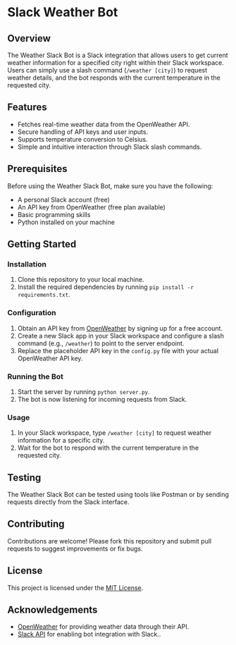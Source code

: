 # Slack Weather Bot

## Overview
The Weather Slack Bot is a Slack integration that allows users to get current weather information for a specified city right within their Slack workspace. Users can simply use a slash command (`/weather [city]`) to request weather details, and the bot responds with the current temperature in the requested city.

## Features
- Fetches real-time weather data from the OpenWeather API.
- Secure handling of API keys and user inputs.
- Supports temperature conversion to Celsius.
- Simple and intuitive interaction through Slack slash commands.

## Prerequisites
Before using the Weather Slack Bot, make sure you have the following:
- A personal Slack account (free)
- An API key from OpenWeather (free plan available)
- Basic programming skills
- Python installed on your machine

## Getting Started
### Installation
1. Clone this repository to your local machine.
2. Install the required dependencies by running `pip install -r requirements.txt`.

### Configuration
1. Obtain an API key from [OpenWeather](https://openweathermap.org/) by signing up for a free account.
2. Create a new Slack app in your Slack workspace and configure a slash command (e.g., `/weather`) to point to the server endpoint.
3. Replace the placeholder API key in the `config.py` file with your actual OpenWeather API key.

### Running the Bot
1. Start the server by running `python server.py`.
2. The bot is now listening for incoming requests from Slack.

### Usage
1. In your Slack workspace, type `/weather [city]` to request weather information for a specific city.
2. Wait for the bot to respond with the current temperature in the requested city.

## Testing
The Weather Slack Bot can be tested using tools like Postman or by sending requests directly from the Slack interface.

## Contributing
Contributions are welcome! Please fork this repository and submit pull requests to suggest improvements or fix bugs.

## License
This project is licensed under the [MIT License](LICENSE).

## Acknowledgements
- [OpenWeather](https://openweathermap.org/) for providing weather data through their API.
- [Slack API](https://api.slack.com/) for enabling bot integration with Slack..

